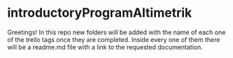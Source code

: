 # introductoryProgramAltimetrik
Greetings! In this repo new folders will be added with the name of each one of the trello tags once they are completed. Inside every one of them there will be a readme.md file with a link to the requested documentation.
